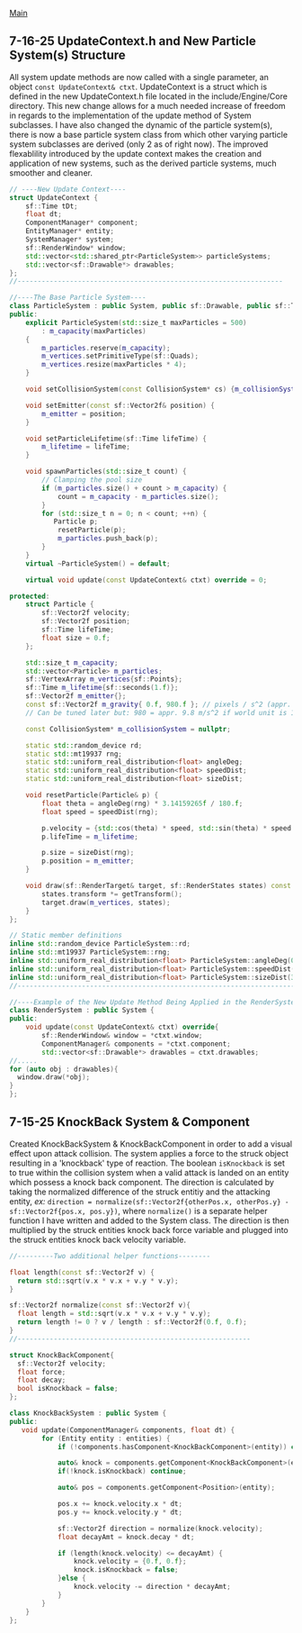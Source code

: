 [Main](index.md)

**7-16-25 UpdateContext.h and New Particle System(s) Structure**
-
All system update methods are now called with a single parameter, an object `const UpdateContext& ctxt`. UpdateContext is a struct which is defined in the new UpdateContext.h file located in the include/Engine/Core directory. This new change allows for a much needed increase of freedom in regards to the implementation of the update method of System subclasses. I have also changed the dynamic of the particle system(s), there is now a base particle system class from which other varying particle system subclasses are derived (only 2 as of right now). The improved flexablility introduced by the update context makes the creation and application of new systems, such as the derived particle systems, much smoother and cleaner.

```C++
// ----New Update Context----
struct UpdateContext {
    sf::Time tDt;
    float dt;
    ComponentManager* component;
    EntityManager* entity;
    SystemManager* system;
    sf::RenderWindow* window;
    std::vector<std::shared_ptr<ParticleSystem>> particleSystems;
    std::vector<sf::Drawable*> drawables;
};
//------------------------------------------------------------------

//----The Base Particle System----
class ParticleSystem : public System, public sf::Drawable, public sf::Transformable {
public:
    explicit ParticleSystem(std::size_t maxParticles = 500)
        : m_capacity(maxParticles)
    {
        m_particles.reserve(m_capacity);
        m_vertices.setPrimitiveType(sf::Quads);
        m_vertices.resize(maxParticles * 4);
    }

    void setCollisionSystem(const CollisionSystem* cs) {m_collisionSystem = cs;}

    void setEmitter(const sf::Vector2f& position) {
        m_emitter = position;
    }

    void setParticleLifetime(sf::Time lifeTime) {
        m_lifetime = lifeTime;
    }

    void spawnParticles(std::size_t count) {
        // Clamping the pool size
        if (m_particles.size() + count > m_capacity) {
            count = m_capacity - m_particles.size();
        }
        for (std::size_t n = 0; n < count; ++n) {
           Particle p;
            resetParticle(p);
            m_particles.push_back(p);
        }
    }
    virtual ~ParticleSystem() = default;

    virtual void update(const UpdateContext& ctxt) override = 0;

protected:
    struct Particle {
        sf::Vector2f velocity;
        sf::Vector2f position;
        sf::Time lifeTime;
        float size = 0.f;
    };

    std::size_t m_capacity;
    std::vector<Particle> m_particles;
    sf::VertexArray m_vertices{sf::Points};
    sf::Time m_lifetime{sf::seconds(1.f)};
    sf::Vector2f m_emitter{};
    const sf::Vector2f m_gravity{ 0.f, 980.f }; // pixels / s^2 (appr. 100 px per 0.1 s)
    // Can be tuned later but: 980 = appr. 9.8 m/s^2 if world unit is 100 px = 1m

    const CollisionSystem* m_collisionSystem = nullptr;

    static std::random_device rd;
    static std::mt19937 rng;
    static std::uniform_real_distribution<float> angleDeg;
    static std::uniform_real_distribution<float> speedDist;
    static std::uniform_real_distribution<float> sizeDist;

    void resetParticle(Particle& p) {
        float theta = angleDeg(rng) * 3.14159265f / 180.f;
        float speed = speedDist(rng);

        p.velocity = {std::cos(theta) * speed, std::sin(theta) * speed };
        p.lifeTime = m_lifetime;

        p.size = sizeDist(rng);
        p.position = m_emitter;
    }

    void draw(sf::RenderTarget& target, sf::RenderStates states) const override {
        states.transform *= getTransform();
        target.draw(m_vertices, states);
    }
};

// Static member definitions
inline std::random_device ParticleSystem::rd;
inline std::mt19937 ParticleSystem::rng;
inline std::uniform_real_distribution<float> ParticleSystem::angleDeg(0.f, 360.f);
inline std::uniform_real_distribution<float> ParticleSystem::speedDist(50.f, 150.f);
inline std::uniform_real_distribution<float> ParticleSystem::sizeDist(3.f, 6.f);
//--------------------------------------------------------------------------------------

//----Example of the New Update Method Being Applied in the RenderSystem(just a short excerpt of the beginning)----
class RenderSystem : public System {
public:
    void update(const UpdateContext& ctxt) override{
        sf::RenderWindow& window = *ctxt.window;
        ComponentManager& components = *ctxt.component;
        std::vector<sf::Drawable*> drawables = ctxt.drawables;
//.....
for (auto obj : drawables){
  window.draw(*obj);
}
};
```

**7-15-25 KnockBack System & Component**
-
Created KnockBackSystem & KnockBackComponent in order to add a visual effect upon attack collision. The system applies a force to the struck object resulting in a 'knockback' type of reaction. The boolean `isKnockback` is set to true within the collision system when a valid attack is landed on an entity which possess a knock back component. The direction is calculated by taking the normalized difference of the struck entitiy and the attacking entity, *ex:* `direction = normalize(sf::Vector2f{otherPos.x, otherPos.y} - sf::Vector2f{pos.x, pos.y})`, where `normalize()` is a separate helper function I have written and added to the System class. The direction is then multiplied by the struck entities knock back force variable and plugged into the struck entities knock back velocity variable.

```C++
//---------Two additional helper functions--------

float length(const sf::Vector2f v) {
  return std::sqrt(v.x * v.x + v.y * v.y);
}

sf::Vector2f normalize(const sf::Vector2f v){
  float length = std::sqrt(v.x * v.x + v.y * v.y);
  return length != 0 ? v / length : sf::Vector2f(0.f, 0.f);
}
//----------------------------------------------------------

struct KnockBackComponent{
  sf::Vector2f velocity;
  float force;
  float decay;
  bool isKnockback = false;
};

class KnockBackSystem : public System {
public:
   void update(ComponentManager& components, float dt) {
        for (Entity entity : entities) {
            if (!components.hasComponent<KnockBackComponent>(entity)) continue;

            auto& knock = components.getComponent<KnockBackComponent>(entity);
            if(!knock.isKnockback) continue;

            auto& pos = components.getComponent<Position>(entity);

            pos.x += knock.velocity.x * dt;
            pos.y += knock.velocity.y * dt;

            sf::Vector2f direction = normalize(knock.velocity);
            float decayAmt = knock.decay * dt;

            if (length(knock.velocity) <= decayAmt) {
                knock.velocity = {0.f, 0.f};
                knock.isKnockback = false;
            }else {
                knock.velocity -= direction * decayAmt;
            }
        }
    }
};
```
